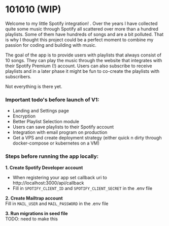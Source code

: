 # 101010 (WIP)
Welcome to my little Spotify integration! . 
Over the years I have collected quite some music through Spotify all scattered over more than a hundred playlists.
Some of them have hundreds of songs and are a bit polluted. 
That is why I thought this project could be a perfect moment to combine my passion for coding and building with music. 

The goal of the app is to provide users with playlists that always consist of 10 songs. 
They can play the music through the website that integrates with their Spotify Premium (!) account. 
Users can also subscribe to receive playlists and in a later phase it might be fun to co-create the playlists with subscribers. 

Not everything is there yet. 

### Important todo's before launch of V1: 
- Landing and Settings page
- Encryption 
- Better Playlist Selection module
- Users can save playlists to their Spotify account
- Integration with email program on production
- Get a VPS and create deployment strategy (either quick n dirty through docker-compose or kubernetes on a VM)

### Steps before running the app locally: 

**1. Create Spotify Developer account**
- When registering your app set callback uri to http://localhost:3000/api/callback
- Fill in `SPOTIFY_CLIENT_ID` and `SPOTIFY_CLIENT_SECRET` in the .env file 

**2. Create Mailtrap account** <br />
Fill in `MAIL_USER` and `MAIL_PASSWORD` in the .env file

**3. Run migrations in seed file** <br />
TODO: need to make this






